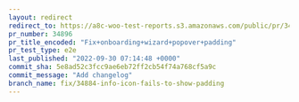 ```yaml
---
layout: redirect
redirect_to: https://a8c-woo-test-reports.s3.amazonaws.com/public/pr/34896/e2e/index.html
pr_number: 34896
pr_title_encoded: "Fix+onboarding+wizard+popover+padding"
pr_test_type: e2e
last_published: "2022-09-30 07:14:48 +0000"
commit_sha: 5e8ad52c3fcc9ae6eb72ff2cb54f74a768cf5a9c
commit_message: "Add changelog"
branch_name: fix/34884-info-icon-fails-to-show-padding
---
```

